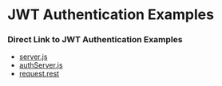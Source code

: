 # JWT Authentication Examples
### Direct Link to JWT Authentication Examples

- [server.js](./javascript.node-js.jwt-authentication.examples.server-js.md)
- [authServer.js](./javascript.node-js.jwt-authentication.examples.authServer-js.md)
- [request.rest](./javascript.node-js.jwt-authentication.examples.request-rest.md)
